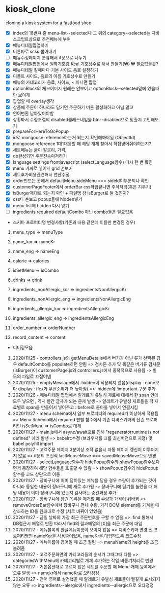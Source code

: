 # kiosk_clone
 cloning a kiosk system for a fastfood shop

- [X] index의 18번쨰 줄 menu-list--selected나 그 위의 category--selected는 자바스크립트상으로 추천메뉴에 부여
- [x] 메뉴디테일팝업하기
- [X] 버튼따로 scss 뽑아내기
- [ ] 메뉴수정페이지 분류해서 if문으로 나누기
- [X] 메뉴디테일팝업에서 원화기호랑 Kcal 기호상수로 해서 만들기(&#8361;) ₩ 필요없을듯?
- [X] 메뉴디테일 킬때마다 기본 사이드 음료 설정하기
- [X] 디폴트 사이드, 음료의 이름 기호상수로 만들기
- [X] 메뉴의 카테고리가 음료, 사이드, ~ 아니면 팝업
- [X] optionBlock의 체크이미지 원래는 안보이고 optionBlock--selected밑에 있을때만 보이게
- [X] 팝업할 때 overlay생각
- [X] 상품에 주문이 하나라도 담기면 주문하기 버튼 활성화하고 아님 말고
- [X] 언어변환 남아있어야함
- [X] 상황봐서 수량조절의 disabled클래스네임을 btn--disabled으로 맞출지 고민해보기
- [X] prepareForHereToGoPopup
- [X] id로 mongoose reference하는거 되는지 확인해봐야됨 (ObjectId)
- [X] mongoose reference 1대1대응할 때 해당 개체 찾아서 직접넣어줘야하는지?
- [X] 세트메뉴는 굳이 칼로리, 가격, 
- [X] db완성되면 주문전송마저하기
- [X] language settings frontjavascript (selectLanguage함수) 다시 한 번 확인
- [X] menu 가짜로 넣어서 grid 손보기
- [X] 세트추가비용관련해서 연산수정
- [X] order만드는 곳에서 defaultMenu.sideMenu === sideId이부분되나 확인
- [X] customerPageFooter에서 orderBar css작업끝나면 주석처리(혹은 지우기)
- [X] isBurger제대로 되는지 확인 + 파일명 걍 isBurger로 둘 것인지?
- [X] css다 손보고 popup들에 hidden넣기
- [X] menu-list에 hidden 다시 넣기
- [ ] ingredients required defaultCombo 아닌 combo들은 필요없음

* 스키마 프로퍼티명 변경사항(기존과 내용 같은데 이름만 변경된 경우)

1. menu_type => menuType
2. name_kor => nameKr
3. name_eng => nameEng
4. calorie => calories
5. isSetMenu => isCombo
6. drinks => drink
7. ingredients_nonAllergic_kor => ingredientsNonAllergicKr
8. ingredients_nonAllergic_eng => ingredientsNonAllergicEng
9. ingredients_allergic_kor => ingredientsAllergicKr
10. ingredients_allergic_eng => ingredientsAllergicEng

11. order_number => orderNumber

12. record_content => content

* 디버깅모음
1. 2020/11/25 - controllers.js의 getMenuDetails에서 버거가 아닌 류가 선택된 경우 defaultCombo를 populate하면 안됨 => 검사문 추가 및 똑같은 버거류 검사문(isBurger)이 customerPage.js와 controllers.js에서 중복적으로 사용됨 -> 별도의 파일로 끄집어냄
2. 2020/11/25 - emptyMessage에서 .hidden이 적용되지 않음(display : none보다 display : flex가 우선순위가 더 높아짐) => .hidden에 !important 구문 추가
3. 2020/11/26 - 메뉴디테일 팝업에서 알레르기 유발성 재료에 대해서 한 span 안에 모두 넣으면 , 역시 빨간 글자가 되는 문제 발생 -> 알레르기 유발성 재료들을 각 재료별로 span을 만들어서 넣어주고 ::before로 콤마를 넣어서 연결시킴
4. 2020/11/27 - menu schema에서 일부 프로퍼티의 required가 이상하게 적용됨 => Menu Schema에서 required 판별 함수에서 기존 디비스키마의 잔존 프로퍼티인 isSetMenu => isCombo로 대체
5. 2020/11/27 - main.js에서 async/await으로 인해 "regeneratorruntime is not defined" 에러 발생 => babelrc수정 (브라우저를 크롬 최신버전으로 지정) 및 babel polyfill import
6. 2020/11/27 - 고객주문 페이지 3분이상 조작 없을시 자동 페이지 갱신이 이루어지지 않음 => if문의 조건식 lastMouseMove === savedMouseMove으로 변경
7. 2020/11/27 - selectLanguage함수가 hidePopup함수와 showPopup함수보다 먼저 등장하여 해당 함수들을 호출할 수 없음 => showPopup함수와 hidePopup함수를 코드 상단으로 이동
8. 2020/11/27 - 장바구니에 이미 담아있는 메뉴를 담을 경우 수량이 추가되는 것이 아니라 동일한 내용이 장바구니에 새로 추가됨 -> 장바구니에 담기를 눌렀을 때 해당 내용이 이미 장바구니에 있는지 검사하는 중간과정 추가
9. 2020/11/27 - 장바구니에 담긴 목록을 제거할 때 수량과 가격이 뒤바뀜 => removeOrderBar함수에서 장바구니 전체 수량, 가격 DOM element를 가져올 때 참조하는 ID를 원래대로 수정 (서로 바뀌어 있었음)
10. 2020/11/27 - 금일 날짜의 가장 최근 주문번호를 구할 수 없음 => .find 통해서 DB접근시 배열로 반환 따라서 find의 결과배열의 [0]을 최근 주문에 대입
11. 2020/11/27 - 메뉴블록의 한글메뉴이름이 보이지 않음 => 디비스키마 변경 전 프로퍼티명인 nameKor을 사용중이었음, nameKr을 대입하도록 코드수정
12. 2020/11/27 - 메뉴이름이 영어일 때 조금 잘림 => menuName의 height를 조금 늘려줌
13. 2020/11/27 - 고객주문화면의 카테고리들의 순서가 그때그때 다름 => categoriesWithMenu에 카테고리별로 개체 추가하는 작업 비동기처리로 변경
14. 2020/11/27 - 기본옵션대로 고르지 않은 세트를 주문할 때 Menu 개체 등록에서 오류 발생 => namekr에서 nameKr로 오타정정
15. 2020/11/27 - 언어 영어로 설정했을 때 알레르기 유발성 재료들이 빨갛게 표시되지 않는 오류 => ingredients--alergic에서 ingredients--allergic으로 오타정정